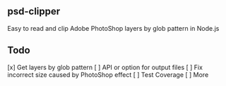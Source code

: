 ## psd-clipper

Easy to read and clip Adobe PhotoShop layers by glob pattern in Node.js

## Todo
[x] Get layers by glob pattern
[ ] API or option for output files
[ ] Fix incorrect size caused by PhotoShop effect
[ ] Test Coverage
[ ] More
